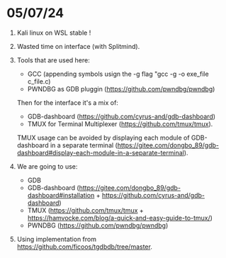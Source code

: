 # 05/07/24
1. Kali linux on WSL stable !
2. Wasted time on interface (with Splitmind).
3. Tools that are used here:
	- GCC (appending symbols usign the -g flag "gcc -g -o exe_file c_file.c)
	- PWNDBG as GDB pluggin (https://github.com/pwndbg/pwndbg)

	Then for the interface it's a mix of:
	- GDB-dashboard (https://github.com/cyrus-and/gdb-dashboard)
	- TMUX for Terminal Multiplexer (https://github.com/tmux/tmux).

	TMUX usage can be avoided by displaying each module of GDB-dashboard in a separate terminal (https://gitee.com/dongbo_89/gdb-dashboard#display-each-module-in-a-separate-terminal).
4. We are going to use:
	- GDB
	- GDB-dashboard (https://gitee.com/dongbo_89/gdb-dashboard#installation + https://github.com/cyrus-and/gdb-dashboard)
	- TMUX (https://github.com/tmux/tmux + https://hamvocke.com/blog/a-quick-and-easy-guide-to-tmux/)
	- PWNDBG (https://github.com/pwndbg/pwndbg)

5. Using implementation from https://github.com/ficoos/tgdbdb/tree/master.